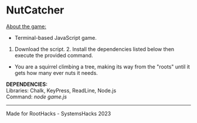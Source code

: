 # NutCatcher
<ins>About the game:</ins>
<br>
- Terminal-based JavaScript game. <br>
1. Download the script. 2. Install the dependencies listed below then execute the provided command.
- You are a squirrel climbing a tree, making its way from the "roots" until it gets how many ever nuts it needs.

<b>DEPENDENCIES:</b>
<br>
Libraries: Chalk, KeyPress, ReadLine, Node.js <br>
Command: <i>node game.js</i>

---

Made for RootHacks - SystemsHacks 2023
